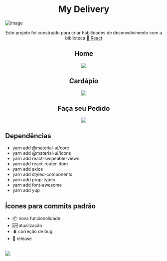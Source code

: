 <h1 align="center">My Delivery</h1>

![image](https://user-images.githubusercontent.com/53491642/115133749-fbbeac80-9fe0-11eb-8918-9b3edfbd6d8f.png)

<p align="center">Este projeto foi construído para criar habilidades de desenvolvimento com a biblioteca  <a href="https://pt-br.reactjs.org/">🔗 React</a></p>

<h2 align="center">Home</h2>
<p align="center"><img src="https://media.giphy.com/media/0uYPDFDQmxR9uiG0KD/giphy.gif"/></p>
<h2 align="center">Cardápio</h2>
<p align="center"><img src="https://media.giphy.com/media/37s6IbxB2IfI3xkaBZ/giphy.gif"/></p>
<h2 align="center">Faça seu Pedido</h2>
<p align="center"><img src="https://media.giphy.com/media/XUX2V7dJHdJNuGYkAI/giphy.gif"/></p>

## Dependências

- yarn add @material-ui/core
- yarn add @material-ui/icons
- yarn add react-swipeable-views
- yarn add react-router-dom
- yarn add axios
- yarn add styled-components
- yarn add prop-types
- yarn add font-awesome
- yarn add yup

## Ícones para commits padrão

- :package: nova funcionalidade
- :up: atualização
- :beetle: correção de bug
- :checkered_flag: release <br/> <br/>

[<img src="https://img.shields.io/badge/linkedin-%230077B5.svg?&style=for-the-badge&logo=linkedin&logoColor=white" />](https://www.linkedin.com/in/nayane-menezes-dev-eng/)
